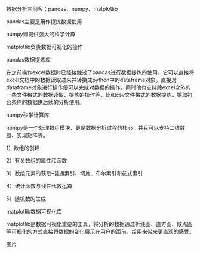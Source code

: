 数据分析三剑客：pandas、numpy、matplotlib

pandas主要是用作提炼数据使用

numpy则提供强大的科学计算

matplotlib负责数据可视化的操作

pandas数据提炼库

在之前操作excel数据时已经接触过了pandas进行数据提炼的使用，它可以直接将excel文档中的数据读取过来并转换成python中的dataframe对象。直接对dataframe对象进行操作便可以完成对数据的操作，同时他也支持除excel之外的一些文件格式的数据读取、提炼的操作等，比如csv文件格式的数据提炼。提取符合条件的数据供后续的分析使用。

numpy科学计算库

numpy是一个处理数组模块、更是数据分析过程的核心，并且可以支持二维数组、实现矩阵等。

1）数组的创建

2）有关数组的属性和函数

3）数组元素的获取–普通索引、切片、布尔索引和花式索引

4）统计函数与线性代数运算

5）随机数的生成

matplotlib数据可视化库

matplotlib是数据可视化重要的工具，将分析的数据通过折线图、直方图、散点图等可视化的方式直接将数据的变化展示在用户的面前，给用来带来更直观的感受。

图片